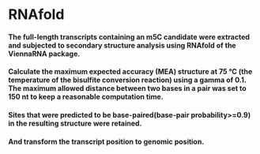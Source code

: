 # RNAfold
#### The full-length transcripts containing an m5C candidate were extracted and subjected to secondary structure analysis using RNAfold of the ViennaRNA package.
#### Calculate the maximum expected accuracy (MEA) structure at 75 °C (the temperature of the bisulfite conversion reaction) using a gamma of 0.1. The maximum allowed distance between two bases in a pair was set to 150 nt to keep a reasonable computation time. 
#### Sites that were predicted to be base-paired(base-pair probability>=0.9) in the resulting structure were retained.
#### And transform the transcript position to genomic position.

